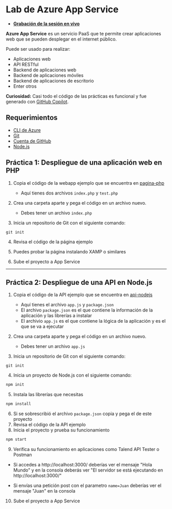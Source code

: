 # Lab de Azure App Service

- **[Grabación de la sesión en vivo]()**

**Azure App Service** es un servicio PaaS que te permite  crear aplicaciones web que se pueden desplegar en el internet público.

Puede ser usado para realizar:
- Aplicaciones web
- API RESTful
- Backend de aplicaciones web
- Backend de aplicaciones móviles
- Backend de aplicaciones de escritorio
- Enter otros

**Curiosidad:** Casi todo el código de las prácticas es funcional y fue generado con [GitHub Copilot](https://copilot.github.com/).

## Requerimientos
- [CLI de Azure](https://docs.microsoft.com/en-us/cli/azure/install-azure-cli)
- [Git](https://git-scm.com/downloads)
- [Cuenta de GitHub](https://github.com/)
- [Node.js](https://nodejs.org/es/download/)

## Práctica 1: Despliegue de una aplicación web en PHP

1. Copia el código de la webapp ejemplo que se encuentra en [pagina-php](/pagina-php)
    - Aquí tienes dos archivos  `index.php` y `test.php`
2. Crea una carpeta aparte y pega el código en un archivo nuevo.
   - Debes tener un archivo `index.php`

3. Inicia un repositorio de Git con el siguiente comando:
```GitHub
git init
```

4. Revisa el código de la página ejemplo

5. Puedes probar la página instalando XAMP o similares

6.  Sube el proyecto a App Service
__________________
## Práctica 2: Despliegue de una API en Node.js
1. Copia el código de la API ejemplo que se encuentra en [api-nodejs](/api-nodejs)
    - Aquí tienes el archivo `app.js` y `package.json`
    - El archivo `package.json` es el que contiene la información de la aplicación y las librerías a instalar
    - El archivio `app.js` es el que contiene la lógica de la aplicación y es el que se va a ejecutar
2. Crea una carpeta aparte y pega el código en un archivo nuevo.
   - Debes tener un archivo `app.js`

3. Inicia un repositorio de Git con el siguiente comando:
```GitHub
git init
```
4. Inicia un proyecto de Node.js con el siguiente comando:
```cmd
npm init
```

5. Instala las librerías que necesitas
```cmd
npm install
```
6. Si se sobrescribió el archivo `package.json` copia y pega el de este proyecto
7. Revisa el código de la API ejemplo
8. Inicia el proyecto y prueba su funcionamiento
```cmd
npm start
```
9. Verifica su funcionamiento en aplicaciones como Talend API Tester o Postman

- Si accedes a http://localhost:3000/ deberías ver el mensaje "Hola Mundo" y en la consola deberás ver "El servidor se está ejecutando en http://localhost:3000/"

- Si envías una petición post con el parametro `name=Juan` deberías ver el mensaje "Juan" en la consola

10. Sube el proyecto a App Service